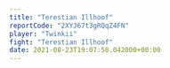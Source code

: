 ```yaml
---
title: "Terestian Illhoof"
reportCode: "2XYJ67t3gRQqZ4FN"
player: "Twinkii"
fight: "Terestian Illhoof"
date: 2021-08-23T19:07:58.042000+00:00
---
```

